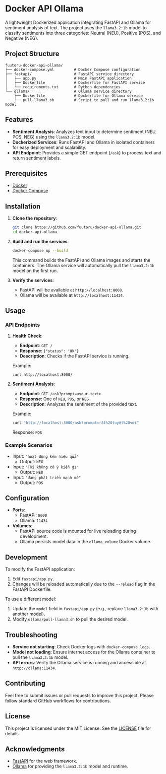 # Docker API Ollama

A lightweight Dockerized application integrating FastAPI and Ollama for sentiment analysis of text. The project uses the `llama3.2:1b` model to classify sentiments into three categories: Neutral (NEU), Positive (POS), and Negative (NEG).

## Project Structure

```
fuutoru-docker-api-ollama/
├── docker-compose.yml         # Docker Compose configuration
├── fastapi/                   # FastAPI service directory
│   ├── app.py                 # Main FastAPI application
│   ├── Dockerfile             # Dockerfile for FastAPI service
│   └── requirements.txt       # Python dependencies
└── ollama/                    # Ollama service directory
    ├── Dockerfile             # Dockerfile for Ollama service
    └── pull-llama3.sh         # Script to pull and run llama3.2:1b model
```

## Features

- **Sentiment Analysis**: Analyzes text input to determine sentiment (NEU, POS, NEG) using the `llama3.2:1b` model.
- **Dockerized Services**: Runs FastAPI and Ollama in isolated containers for easy deployment and scalability.
- **API Endpoint**: Provides a simple GET endpoint (`/ask`) to process text and return sentiment labels.

## Prerequisites

- [Docker](https://docs.docker.com/get-docker/)
- [Docker Compose](https://docs.docker.com/compose/install/)

## Installation

1. **Clone the repository**:
   ```bash
   git clone https://github.com/fuutoru/docker-api-ollama.git
   cd docker-api-ollama
   ```

2. **Build and run the services**:
   ```bash
   docker-compose up --build
   ```
   This command builds the FastAPI and Ollama images and starts the containers. The Ollama service will automatically pull the `llama3.2:1b` model on the first run.

3. **Verify the services**:
   - FastAPI will be available at `http://localhost:8000`.
   - Ollama will be available at `http://localhost:11434`.

## Usage

### API Endpoints

1. **Health Check**:
   - **Endpoint**: `GET /`
   - **Response**: `{"status": "Ok"}`
   - **Description**: Checks if the FastAPI service is running.

   Example:
   ```bash
   curl http://localhost:8000/
   ```

2. **Sentiment Analysis**:
   - **Endpoint**: `GET /ask?prompt=<your-text>`
   - **Response**: One of `NEU`, `POS`, or `NEG`
   - **Description**: Analyzes the sentiment of the provided text.

   Example:
   ```bash
   curl "http://localhost:8000/ask?prompt=rất%20tuyệt%20vời"
   ```
   Response: `POS`

### Example Scenarios

- Input: `"hoạt động kém hiệu quả"`
  - Output: `NEG`
- Input: `"Tôi không có ý kiến gì"`
  - Output: `NEU`
- Input: `"đang phát triển mạnh mẽ"`
  - Output: `POS`

## Configuration

- **Ports**:
  - FastAPI: `8000`
  - Ollama: `11434`
- **Volumes**:
  - FastAPI source code is mounted for live reloading during development.
  - Ollama persists model data in the `ollama_volume` Docker volume.

## Development

To modify the FastAPI application:
1. Edit `fastapi/app.py`.
2. Changes will be reloaded automatically due to the `--reload` flag in the FastAPI Dockerfile.

To use a different model:
1. Update the `model` field in `fastapi/app.py` (e.g., replace `llama3.2:1b` with another model).
2. Modify `ollama/pull-llama3.sh` to pull the desired model.

## Troubleshooting

- **Service not starting**: Check Docker logs with `docker-compose logs`.
- **Model not loading**: Ensure internet access for the Ollama container to pull the `llama3.2:1b` model.
- **API errors**: Verify the Ollama service is running and accessible at `http://ollama:11434`.

## Contributing

Feel free to submit issues or pull requests to improve this project. Please follow standard GitHub workflows for contributions.

## License

This project is licensed under the MIT License. See the [LICENSE](LICENSE) file for details.

## Acknowledgments

- [FastAPI](https://fastapi.tiangolo.com/) for the web framework.
- [Ollama](https://ollama.ai/) for providing the `llama3.2:1b` model and runtime.

